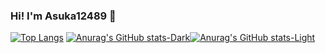 ### Hi! I'm Asuka12489 👋

<!--
**Asuka12489/Asuka12489** is a ✨ _special_ ✨ repository because its `README.md` (this file) appears on your GitHub profile.

Here are some ideas to get you started:

- 🔭 I’m currently working on ...
- 🌱 I’m currently learning ...
- 👯 I’m looking to collaborate on ...
- 🤔 I’m looking for help with ...
- 💬 Ask me about ...
- 📫 How to reach me: ...
- 😄 Pronouns: ...
- ⚡ Fun fact: ...
-->


[![Top Langs](https://github-readme-stats.vercel.app/api/top-langs/?username=Asuka12489&layout=compact)](https://github.com/Asuka12489/github-readme-stats)
[![Anurag's GitHub stats-Dark](https://github-readme-stats.vercel.app/api?username=Asuka12489&show_icons=true&theme=dark#gh-dark-mode-only)](https://github.com/Asuka12489/github-readme-stats#gh-dark-mode-only)[![Anurag's GitHub stats-Light](https://github-readme-stats.vercel.app/api?username=Asuka12489&show_icons=true&theme=default#gh-light-mode-only)](https://github.com/Asuka12489/github-readme-stats#gh-light-mode-only)
